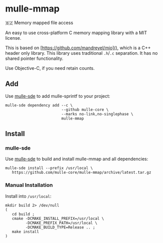 # mulle-mmap


🇧🇿 Memory mapped file access

An easy to use cross-platform C memory mapping library with a MIT license.

This is based on [https://github.com/mandreyel/mio](), which is a C++ header
only library. This library uses traditional `.h`/`.c` separation.
It has no shared pointer functionality.

Use Objective-C, if you need retain counts.


## Add 

Use [mulle-sde](//github.com/mulle-sde) to add mulle-sprintf to your project:

```
mulle-sde dependency add --c \
                         --github mulle-core \
                         --marks no-link,no-singlephase \
                         mulle-mmap
```

## Install

### mulle-sde

Use [mulle-sde](//github.com/mulle-sde) to build and install mulle-mmap and all dependencies:

```
mulle-sde install --prefix /usr/local \
   https://github.com/mulle-core/mulle-mmap/archive/latest.tar.gz
```

### Manual Installation

Install into `/usr/local`:

```
mkdir build 2> /dev/null
(
   cd build ;
   cmake -DCMAKE_INSTALL_PREFIX=/usr/local \
         -DCMAKE_PREFIX_PATH=/usr/local \
         -DCMAKE_BUILD_TYPE=Release .. ;
   make install
)
```

